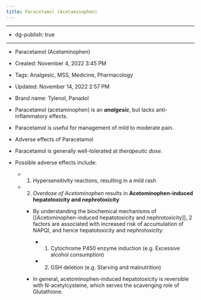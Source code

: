 ```yaml
---
title: Paracetamol (Acetaminophen)
---
```


- --

- dg-publish: true

- --

- Paracetamol (Acetaminophen)

- Created: November 4, 2022 3:45 PM

- Tags: Analgesic, MSS, Medicine, Pharmacology

- Updated: November 14, 2022 2:57 PM

- Brand name: Tylenol, Panadol

- Paracetamol (acetaminophen) is an *********analgesic*********, but lacks anti-inflammatory effects.

- Paracetamol is useful for management of mild to moderate pain.

- Adverse effects of Paracetamol

- Paracetamol is generally well-tolerated at *therapeutic dose*.  

- Possible adverse effects include:
	 - 1. Hypersensitivity reactions, resulting in a mild rash

	 - 2. *Overdose of Acetominophen* results in **Acetominophen-induced hepatotoxicity and nephrotoxicity**
		 - By understanding the biochemical mechanisms of [[Acetominophen-induced hepatotoxicity and nephrotoxicity]], 2 factors are associated with increased risk of accumulation of NAPQI, and hence hepatotoxicity and nephrotoxicity:
			 - 1. Cytochrome P450 enzyme induction (e.g. Excessive alcohol consumption)

			 - 2. GSH deletion (e.g. Starving and malnutrition)

		 - In general, acetominophen-induced hepatotoxicity is reversible with N-acetylcysteine, which serves the scavenging role of Glutathione.

